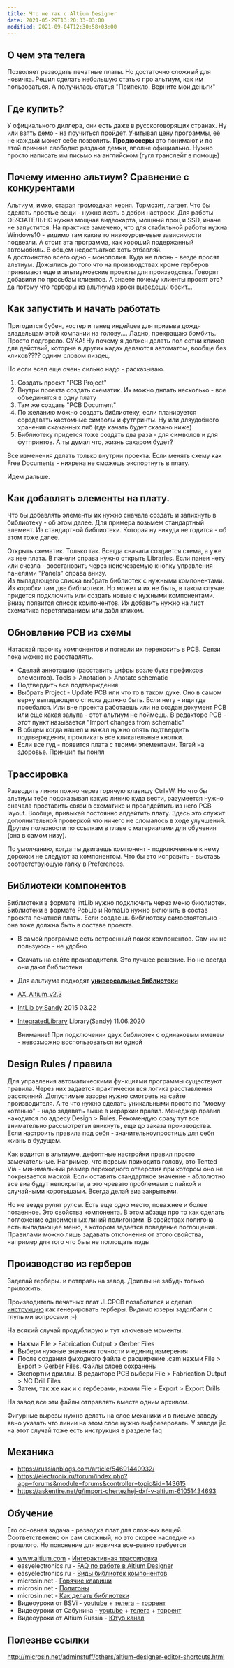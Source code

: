 ```yaml
---
title: Что не так с Altium Designer
date: 2021-05-29T13:20:33+03:00
modified: 2021-09-04T12:30:58+03:00
---
```


## О чем эта телега
Позволяет разводить печатные платы. Но достаточно сложный для новичка. Решил сделать небольшую статью про альтиум, как им пользоваться. А получилась статья "Припекло. Верните мои деньги"

## Где купить?
У официального диллера, они есть даже в русскоговорящих странах. Ну или взять демо - на поучиться пройдет. Учитывая цену программы, её не каждый может себе позволить. **Продюссеры** это понимают и по этой причине свободно раздают демки, вполне официально. Нужно просто написать им письмо на английском (гугл транслейт в помощь)

## Почему именно альтиум? Сравнение с конкурентами
Альтиум, имхо, старая громоздкая херня. Тормозит, лагает. Что бы сделать простые вещи - нужно лезть в дебри настроек. Для работы ОБЯЗАТЕЛЬНО нужна мощная видеокарта, мощный проц и SSD, иначе не запустится. На практике замечено, что для стабильной работы нужна Windows10 - видимо там какие то низкоуровневые зависимости подвезли. 
А стоит эта программа, как хороший подержанный автомобиль. В общем недостьатков хоть отбавляй.  
А достоинство всего одно - монополия. Куда не плюнь - везде просят альтиум. Дожылись до того что на производствах кроме герберов принимают еще и альтиумовские проекты для производства. Говорят добавили по просьбам клиентов. А знаете почему клиенты просят это? да потому что герберы из альтиума хроен выведешь! бесит...

## Как запустить и начать работать
Пригодится бубен, костер и танец индейцев для призыва дождя владельцам этой компании на голову.... Ладно, прекращаю бомбить. Просто подгорело. СУКА! Ну почему я должен делать пол сотни кликов для действий, которые в других кадах делаются автоматом, вообще без кликов???? одним словом пиздец.

Но если всеп еще очень сильно надо - расказываю.
1. Создать проект "PCB Project"
3. Внутри проекта создать схематик. Их можно днлать несколько - все объединятся в одну плату
4. Там же создать "PCB Document"
5. По желанию можно создать библиотеку, если планируется сорздавать кастомные символы и футпринты. Ну или дляудобного хранения скачанных либ (где качать будет сказано ниже)
6. Библиотеку придется тоже создать два раза - для символов и для футпринтов. А ты думал что, жизнь сахаром будет?

Все изменения делать только внутрни проекта. Если менять схему как Free Documents - нихрена не сможешь экспортнуть в плату.

Идем дальше. 

## Как добавлять элементы на плату.
Что бы добавлять элементы их нужно сначала создать и запихнуть в библиотеку - об этом далее. Для примера возьмем стандартный элемент. Из стандартной библиотеки. Которая ну никуда не годится - об этом тоже далее.

Открыть схематик. Только так. Всегда сначала создается схема, а уже из нее плата. 
В панели справа нужно открыть Libraries. Если панеи нету или счезла - восстановить через неисчезаемую кнопку управления панелями "Panels" справа внизу.  
Из выпадающего списка выбрать библиотек с нужными компонентами. Из коробки там две библиотеки. Но может и их не быть, в таком случае придется подключить или создать новые с нужными компонентами.  
Внизу появится список компонентов. Их добавить нужно на лист схематика перетягиванием или дабл кликом.


## Обновление PCB из схемы
Натаскай парочку компонентов и погнали их переносить в PCB. Связи пока можно не расставлять.
- Сделай аннотацию (расставить цифры возле букв префиксов элементов). Tools > Anotation > Anotate schematic
- Подтвердить все подтверждения
- Выбрать Project - Update PCB или что то в таком духе. Оно в самом верху выпадающего списка должно быть. Если нету - ищи где проебался. Или вне проекта работаешь или не создан документ PCB или еще какая залупа - этот альтиум не поймешь. В редакторе PCB - этот пункт называется "Import changes from schematic"
- В общем когда нашел и нажал нужно опять подтвердить подтверждения, прокликать все кликательные кнопки.
- Если все гуд - появится плата с твоими элементами. Тягай на здоровье. Принцип ты понял

## Трассировка
Разводить линии пожно через горячую клавишу Ctrl+W. Но что бы альтиум тебе подсказывал какую линию куда вести, разумеется нужно сначала проставить связи в схематике и проапдейтить из него PCB layout. Вообще, привыкай постоянно апдейтить плату. Здесь это служит дополнительной проверкой что ничего не сломалось в ходе улучшений.
Другие полезности по ссылкам в главе с материалами для обучения (она в самом низу). 

По умолчанию, когда ты двигаешь компонент - подключенные к нему дорожки не следуют за компонентом. Что бы это исправить - выставь соответствующую галку в Preferences.

## Библиотеки компонентов
Библиотеки в формате IntLib нужно подключить через меню биюлиотек. Библиотеки в формате PcbLib и RomaLib нужно включить в состав проекта печатной платы. Если создаешь библиотеку самостоятельно - она тоже должна быть в составе проекта.
* В самой программе есть встроенный поиск компонентов. Сам им не пользуюсь - не удобно
* Скачать на сайте производителя. Это лучшее решение. Но не всегда они дают библиотеки
* Для альтиума подходят [**универсальные библиотеки**](/hardware/PCB.html#библиотеки-компонентов)
* [AX_Altium_v2.3](https://tqfp.org/forum/viewtopic.php?t=364#:~:text=AX_Altium)
* [IntLib by Sandy](https://rutracker.org/forum/viewtopic.php?t=4864824) 2015 03.22
* [IntegratedLibrary](https://rutracker.org/forum/viewtopic.php?t=5722123) Library(Sandy) 11.06.2020

   Внимание! При подключении двух библиотек с одинаковым именем - невозможно воспользоваться ни одной

## Design Rules / правила
Для управления автоматическими функциями программы существуют правила. Через них задается практически вся логика расставления расстояний. Допустимые зазоры нужно смотреть на сайте производителя. А те что нужно сделать уникальными просто по "моему хотенью" - надо задавать выше в иерархии правил. Менеджер правил находится по адресу Design > Rules. Рекомендую сразу тут все внимательно рассмотретьи вникнуть, еще до заказа производства. Если настроить правила под себя - значительноупростишь для себя жизнь в будущем.

Как водится в альтиуме, дефолтные настройки правил просто замечательные. Например, что первым приходитв голову, это Tented Via - минимальный размер переходного отверстия при котором оно не покрывается маской. Если оставить стандартное значение - аблолютно все виа будут непокрыты, а это чревато проблемами с пайкой и случайными коротышами. Всегда делай виа закрытыми.

Но не везде рулят рулсы. Есть еще одно место, поважнее и более потаенное. Это свойства компонента. В этом абзаце про то как сделать погложение одноименных линий полигонами. В свойствах полигона есть выпадающее меню, в котором задается поведение поглощения. Правилами можно лишь задавать отклонения от этого свойства, например для того что быы не поглощать пэды 


## Производство из герберов
Заделай герберы. и потправь на завод. Дриллы не забудь только приложить. 

Производитель печатных плат JLCPCB позаботился и сделал [инструкцию](https://support.jlcpcb.com/article/42-how-to-export-altium-pcb-to-gerber-files) как генерировать герберы. Видимо юзеры задолбали с глупыми вопросами ;-)

На всякий случай продублирую и тут ключевые моменты.
- Нажми File > Fabrication Output > Gerber Files
- Выбери нужные значения точности и единиц измерения
- После создания фыходного файла с расширение .cam нажми File > Export > Gerber Files. Файлы слоев сохранены
- Экспортни дриллы. В редакторе PCB выбери File > Fabrication Output > NC Drill Files
- Затем, так же как и с герберами, нажми File > Export > Export Drills

На завод все эти файлы отправлять вместе одним архивом.

Фигурные вырезы нужно делать на слое механики и в письме заводу явно указать что линии на этом слое нужно выфрезеровать. У завода jlc на этот случай тоже есть инструкция в разделе faq


## Механика
- <https://russianblogs.com/article/54691440932/>
- <https://electronix.ru/forum/index.php?app=forums&module=forums&controller=topic&id=143615>
- <https://askentire.net/q/import-chertezhej-dxf-v-altium-61051434693>


## Обучение
Его основная задача - разводка плат для сложных вещей. Соответственено он сам сложный, но это скорее наследие из прошлого. Но пояснение для новичка все-равно требуется
* www.altium.com - [Интерактивная трассировка](https://www.altium.com/ru/documentation/altium-designer/interactive-routing-ad?version=18.1)
* easyelectronics.ru - [FAQ по работе в Altium Designer](http://we.easyelectronics.ru/faq/faq-po-rabote-v-altium-designer.html)
* easyelectronics.ru - [Виды библиотек компонентов](http://we.easyelectronics.ru/CADSoft/bd-biblioteki-dlya-altium-designer.html)
* microsin.net - [Горячие клавиши](http://microsin.net/adminstuff/others/altium-designer-editor-shortcuts.html)
* microsin.net - [Полигоны](http://microsin.net/adminstuff/others/altium-designer-polygon-pours-and-copper-regions.html)
* microsin.net - [Как делать библиотеки](http://microsin.net/adminstuff/others/altium-designer-building-an-integrated-library.html)
* Видеоуроки от BSVi - [youtube](https://www.youtube.com/playlist?list=PLgUwXvgNkHQJ3G5UoLGMfHJM2c-m4Afdx) + [телега](https://t.me/joinchat/SwRd2oF2DdCRhoam) + [торрент](https://rutracker.org/forum/viewtopic.php?t=3885433)
* Видеоуроки от Сабунина - [youtube](https://www.youtube.com/channel/UCG7N5CqXpyK8nQjr1EmMgng) + [телега](https://t.me/joinchat/RVccqiNy9BfP1nQ9) + [торрент](https://rutracker.org/forum/viewtopic.php?t=4712666)
* Видеоуроки от Altium Russia - [Ютуб канал](https://www.youtube.com/channel/UCvZ_kyV4ATrQfjmtVpuj0LQ)


## Полезнве ссылки
<http://microsin.net/adminstuff/others/altium-designer-editor-shortcuts.html>

